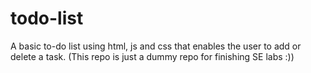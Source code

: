# todo-list





A basic to-do list using html, js and css that enables the user to add or delete a task.
(This repo is just a dummy repo for finishing SE labs :))
